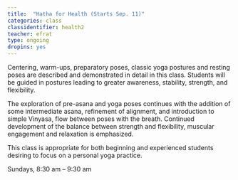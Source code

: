 ```yaml
---
title:  "Hatha for Health (Starts Sep. 11)"
categories: class
classidentifier: health2
teacher: efrat
type: ongoing
dropins: yes
---
```

Centering, warm-ups, preparatory poses, classic yoga postures and resting poses are described and demonstrated in detail in this class. Students will be guided in postures leading to greater awareness, stability, strength, and flexibility.

The exploration of pre-asana and yoga poses continues with the addition of some intermediate asana, refinement of alignment, and introduction to simple Vinyasa, flow between poses with the breath. Continued development of the balance between strength and flexibility, muscular engagement and relaxation is emphasized.

This class is appropriate for both beginning and experienced students desiring to focus on a personal yoga practice.

Sundays, 8:30 am – 9:30 am
